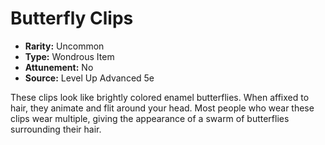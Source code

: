 # Butterfly Clips

- **Rarity:** Uncommon
- **Type:** Wondrous Item
- **Attunement:** No
- **Source:** Level Up Advanced 5e

These clips look like brightly colored enamel butterflies. When affixed to hair, they animate and flit around your head. Most people who wear these clips wear multiple, giving the appearance of a swarm of butterflies surrounding their hair.
